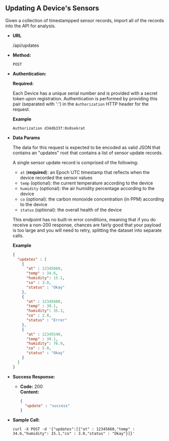 **Updating A Device's Sensors**
----
  Given a collection of timestampped sensor records, import all of the records
  into the API for analysis.

* **URL**

  /api/updates

* **Method:**
  
  `POST`

* **Authentication:**

  **Required:**

  Each Device has a unique serial number and is provided with a secret token
  upon registration. Authentication is performed by providing this pair
  (separated with ':') in the `Authorization` HTTP header for the request.

  **Example**

  `Authorization d34db33f:0s0sekrat`
  
* **Data Params**

  The data for this request is expected to be encoded as valid JSON that
  contains an "updates" root that contains a list of sensor update records.

  A single sensor update record is comprised of the following:
  
  * `at` (**required**): an Epoch UTC timestamp that reflects when the device
  recorded the sensor values
  * `temp` (optional): the current temperature according to the device
  * `humidity` (optional): the air humidity percentage according to the device
  * `co` (optional): the carbon monoxide concentration (in PPM) according to
  the device
  * `status` (optional): the overall health of the device

  This endpoint has no built-in error conditions, meaning that if you do
  receive a non-200 response, chances are fairly good that your payload is
  too large and you will need to retry, splitting the dataset into separate
  calls.

  **Example**

  ```json
  {
    "updates" : [
      {
        "at" : 12345660,
        "temp" : 34.6,
        "humidity": 15.1,
        "co" : 3.0,
        "status" : "Okay"
      },
      {
        "at" : 12345600,
        "temp" : 30.1,
        "humidity": 35.3,
        "co" : 2.0,
        "status" : "Error"
      },
      {
        "at" : 12345540,
        "temp" : 39.1,
        "humidity": 76.9,
        "co" : 5.0,
        "status" : "Okay"
      }
    ]
  }
  ```

* **Success Response:**
  
  * **Code:** 200 <br />
    **Content:**
    
    ```json
    {
      "update" : "success"
    }
    ```
 
* **Sample Call:**

  ```
  curl -X POST -d '{"updates":[{"at" : 12345660,"temp" : 34.6,"humidity": 15.1,"co" : 3.0,"status" : "Okay"}]}'
  ```
